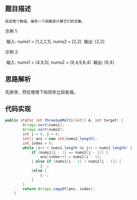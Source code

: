 ## 题目描述

	给定两个数组，编写一个函数来计算它们的交集。

示例 1:

​	输入: nums1 = [1,2,2,1], nums2 = [2,2]
​	输出: [2,2]

示例 2:

​	输入: nums1 = [4,9,5], nums2 = [9,4,9,8,4]
​	输出: [9,4]

## 思路解析

先排序，然后使用下标同步比较各值。

## 代码实现

```java
public static int threeSumMulti(int[] A, int target) {
        Arrays.sort(nums1);
        Arrays.sort(nums2);
        int i = 0, j = 0;
        int[] ans = new int[nums2.length];
        int index = 0;
        while (i++ < nums1.length && j++ < nums2.length) {
            if (nums1[i - 1] == nums2[j - 1]) {
                ans[index++] = nums1[i - 1];
            } else if (nums1[i - 1] < nums2[j - 1]) {
                j--;
            }else {
                i--;
            }
        }
        return Arrays.copyOf(ans, index);
    }
```
